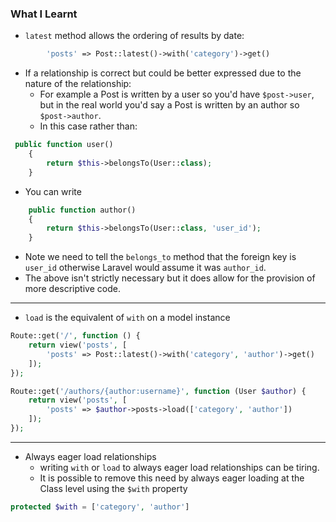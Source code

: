 ### What I Learnt
* `latest` method allows the ordering of results by date:
```php
        'posts' => Post::latest()->with('category')->get()
```

* If a relationship is correct but could be better expressed due to the nature of the relationship:
	* For example a Post is written by a user so you'd have `$post->user`, but in the real world you'd say a Post is written by an author so `$post->author`.
	* In this case rather than:
```php
 public function user()
    {
        return $this->belongsTo(User::class);
    }
```
* You can write
```php
    public function author()
    {
        return $this->belongsTo(User::class, 'user_id');
    }
```
* Note we need to tell the `belongs_to` method that the foreign key is `user_id` otherwise Laravel would assume it was `author_id`.
* The above isn't strictly necessary but it does allow for the provision of more descriptive code.

----
* `load` is the equivalent of `with` on a model instance
```php
Route::get('/', function () {
    return view('posts', [
        'posts' => Post::latest()->with('category', 'author')->get()
    ]);
});
```

```php
Route::get('/authors/{author:username}', function (User $author) {
    return view('posts', [
        'posts' => $author->posts->load(['category', 'author'])
    ]);
});
```

---
* Always eager load relationships 
	* writing `with` or `load` to always eager load relationships can be tiring.
	* It is possible to remove this need by always eager loading at the Class level using the `$with` property

```php
protected $with = ['category', 'author']
```


